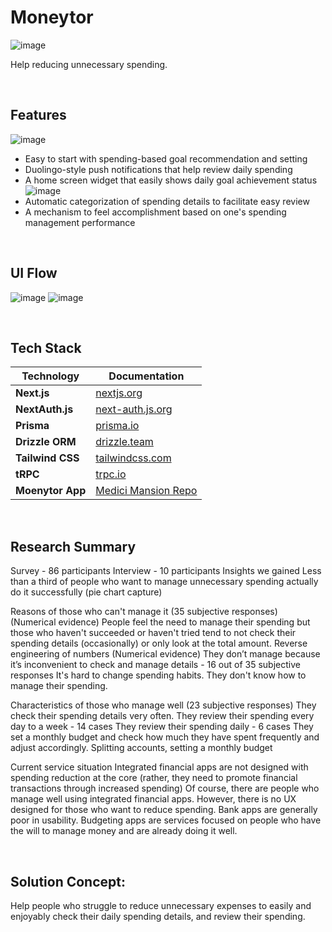 # Moneytor
![image](https://github.com/user-attachments/assets/be1e206c-636d-4517-9f5a-0dd3eed63334)

Help reducing unnecessary spending.

<br />


## Features
![image](https://github.com/user-attachments/assets/7a1b651a-e255-4b89-83b3-d2ddfbb0edeb)
- Easy to start with spending-based goal recommendation and setting
- Duolingo-style push notifications that help review daily spending
- A home screen widget that easily shows daily goal achievement status
![image](https://github.com/user-attachments/assets/0e1ef569-67a5-42c2-a776-10309ae2fa77)
- Automatic categorization of spending details to facilitate easy review
- A mechanism to feel accomplishment based on one's spending management performance

<br />

## UI Flow
![image](https://github.com/user-attachments/assets/252ca1fc-a706-41f6-a3cf-f20de0b0cb26)
![image](https://github.com/user-attachments/assets/9260c890-b692-40ac-a16e-ff44d20ae705)

<br />

## Tech Stack

| Technology       | Documentation                          |
| ---------------- | -------------------------------------- |
| **Next.js**      | [nextjs.org](https://nextjs.org)       |
| **NextAuth.js**  | [next-auth.js.org](https://next-auth.js.org) |
| **Prisma**       | [prisma.io](https://prisma.io)         |
| **Drizzle ORM**  | [drizzle.team](https://orm.drizzle.team) |
| **Tailwind CSS** | [tailwindcss.com](https://tailwindcss.com) |
| **tRPC**         | [trpc.io](https://trpc.io)             |
| **Moenytor App** | [Medici Mansion Repo](https://github.com/Medici-Mansion/moenytor-app) |

<br />

## Research Summary
Survey - 86 participants
Interview - 10 participants
Insights we gained
Less than a third of people who want to manage unnecessary spending actually do it successfully (pie chart capture)

Reasons of those who can't manage it (35 subjective responses)
(Numerical evidence) People feel the need to manage their spending but
those who haven't succeeded or haven't tried tend to not check their spending details (occasionally) or only look at the total amount.
Reverse engineering of numbers
(Numerical evidence) They don’t manage because it’s inconvenient to check and manage details - 16 out of 35 subjective responses
It's hard to change spending habits.
They don't know how to manage their spending.

Characteristics of those who manage well (23 subjective responses)
They check their spending details very often.
They review their spending every day to a week - 14 cases
They review their spending daily - 6 cases
They set a monthly budget and check how much they have spent frequently and adjust accordingly.
Splitting accounts, setting a monthly budget

Current service situation
Integrated financial apps are not designed with spending reduction at the core (rather, they need to promote financial transactions through increased spending)
Of course, there are people who manage well using integrated financial apps. However, there is no UX designed for those who want to reduce spending.
Bank apps are generally poor in usability.
Budgeting apps are services focused on people who have the will to manage money and are already doing it well.

<br />


## Solution Concept:
Help people who struggle to reduce unnecessary expenses
to easily and enjoyably
check their daily spending details,
and review their spending.



